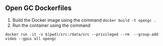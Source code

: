 ## Open GC Dockerfiles

1. Build the Docker image using the command `docker build -t opengc .`
2. Run the container using the command 
```
docker run -it -v $(pwd)/src:/data/src --privileged --rm  --group-add video --gpus all opengc
```
